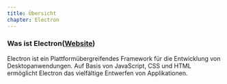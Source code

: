 ```yaml
---
title: Übersicht
chapter: Electron
---
```


### Was ist Electron([Website](http://electron.atom.io))
Electron ist ein Plattformübergreifendes Framework für die Entwicklung von Desktopanwendungen. Auf Basis von JavaScript, CSS und HTML ermöglicht Electron das vielfältige Entwerfen von Applikationen.